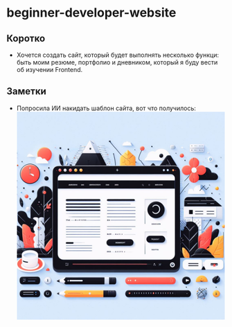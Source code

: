 # beginner-developer-website
## Коротко
* Хочется создать сайт, который будет выполнять несколько функци: быть моим резюме, портфолио и дневником, который я буду вести об изучении Frontend.

## Заметки
* Попросила ИИ накидать шаблон сайта, вот что получилось:
  ![site-template.png](https://github.com/kekater/beginner-developer-website/blob/0de30019615f5fdef84731223ade5cc2c06aac12/site-template.png)
  
